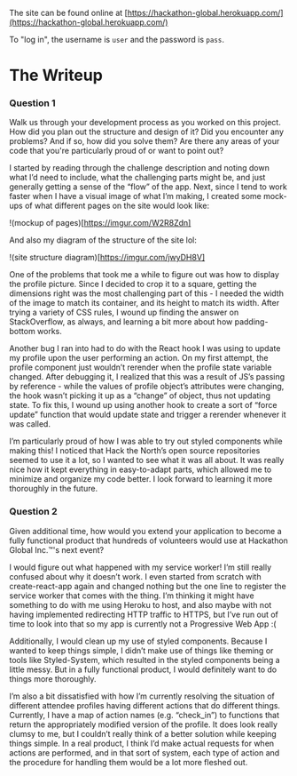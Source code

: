 The site can be found online at [https://hackathon-global.herokuapp.com/](https://hackathon-global.herokuapp.com/)

To "log in", the username is `user` and the password is `pass`.

# The Writeup

### Question 1
Walk us through your development process as you worked on this project. How did you plan out the structure and design of it? Did you encounter any problems? And if so, how did you solve them? Are there any areas of your code that you're particularly proud of or want to point out?

I started by reading through the challenge description and noting down what I’d need to include, what the challenging parts might be, and just generally getting a sense of the “flow” of the app. Next, since I tend to work faster when I have a visual image of what I’m making, I created some mock-ups of what different pages on the site would look like:

!(mockup of pages)[https://imgur.com/W2R8Zdn]

And also my diagram of the structure of the site lol:

!(site structure diagram)[https://imgur.com/jwyDH8V]

One of the problems that took me a while to figure out was how to display the profile picture. Since I decided to crop it to a square, getting the dimensions right was the most challenging part of this - I needed the width of the image to match its container, and its height to match its width. After trying a variety of CSS rules, I wound up finding the answer on StackOverflow, as always, and learning a bit more about how padding-bottom works.

Another bug I ran into had to do with the React hook I was using to update my profile upon the user performing an action. On my first attempt, the profile component just wouldn’t rerender when the profile state variable changed. After debugging it, I realized that this was a result of JS’s passing by reference - while the values of profile object’s attributes were changing, the hook wasn’t picking it up as a “change” of object, thus not updating state. To fix this, I wound up using another hook to create a sort of “force update” function that would update state and trigger a rerender whenever it was called. 

I’m particularly proud of how I was able to try out styled components while making this! I noticed that Hack the North’s open source repositories seemed to use it a lot, so I wanted to see what it was all about. It was really nice how it kept everything in easy-to-adapt parts, which allowed me to minimize and organize my code better. I look forward to learning it more thoroughly in the future.

### Question 2
Given additional time, how would you extend your application to become a fully functional product that hundreds of volunteers would use at Hackathon Global Inc.™'s next event?

I would figure out what happened with my service worker! I’m still really confused about why it doesn’t work. I even started from scratch with create-react-app again and changed nothing but the one line to register the service worker that comes with the thing. I’m thinking it might have something to do with me using Heroku to host, and also maybe with not having implemented redirecting HTTP traffic to HTTPS, but I’ve run out of time to look into that so my app is currently not a Progressive Web App :(

Additionally, I would clean up my use of styled components. Because I wanted to keep things simple, I didn’t make use of things like theming or tools like Styled-System, which resulted in the styled components being a little messy. But in a fully functional product, I would definitely want to do things more thoroughly. 

I’m also a bit dissatisfied with how I’m currently resolving the situation of different attendee profiles having different actions that do different things. Currently, I have a map of action names (e.g. “check_in”) to functions that return the appropriately modified version of the profile. It does look really clumsy to me, but I couldn’t really think of a better solution while keeping things simple. In a real product, I think I’d make actual requests for when actions are performed, and in that sort of system, each type of action and the procedure for handling them would be a lot more fleshed out.
